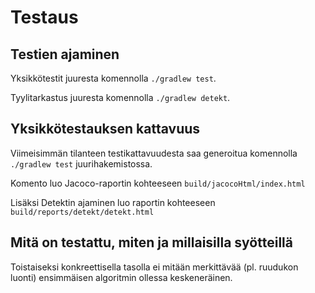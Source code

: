 # Testaus

## Testien ajaminen

Yksikkötestit juuresta komennolla `./gradlew test`.

Tyylitarkastus juuresta komennolla `./gradlew detekt`.

## Yksikkötestauksen kattavuus

Viimeisimmän tilanteen testikattavuudesta saa generoitua komennolla `./gradlew test` juurihakemistossa.

Komento luo Jacoco-raportin kohteeseen `build/jacocoHtml/index.html`

Lisäksi Detektin ajaminen luo raportin kohteeseen `build/reports/detekt/detekt.html`

## Mitä on testattu, miten ja millaisilla syötteillä

Toistaiseksi konkreettisella tasolla ei mitään merkittävää (pl. ruudukon luonti) ensimmäisen algoritmin ollessa
keskeneräinen.

